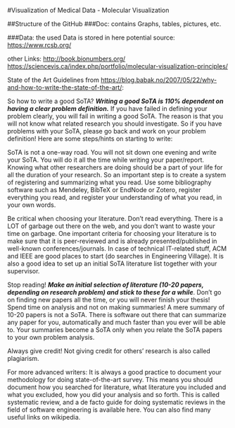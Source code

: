 #Visualization of Medical Data  - Molecular Visualization


##Structure of the GitHub
###Doc:
  contains Graphs, tables, pictures, etc.

###Data:
  the used Data is stored in here
  potential source: https://www.rcsb.org/
  


other Links:
  http://book.bionumbers.org/
  https://sciencevis.ca/index.php/portfolio/molecular-visualization-principles/
  
  
State of the Art Guidelines from https://blog.babak.no/2007/05/22/why-and-how-to-write-the-state-of-the-art/:

So how to write a good SoTA? ***Writing a good SoTA is 110% dependent on having a clear problem definition.*** If you have failed in defining your problem clearly, you will fail in writing a good SoTA. The reason is that you will not know what related research you should investigate. So if you have problems with your SoTA, please go back and work on your problem definition! Here are some steps/hints on starting to write:

   SoTA is not a one-way road. You will not sit down one evening and write your SoTA. You will do it all the time while writing your paper/report. Knowing what other researchers are doing should be a part of your life for all the duration of your research. So an important step is to create a system of registering and summarizing what you read. Use some bibliography software such as Mendeley, BibTeX or EndNode or Zotero, register everything you read, and register your understanding of what you read, in your own words.
   
   Be critical when choosing your literature. Don’t read everything. There is a LOT of garbage out there on the web, and you don’t want to waste your time on garbage. One important criteria for choosing your literature is to make sure that it is peer-reviewed and is already presented/published in well-known conferences/journals. In case of technical IT-related stuff, ACM and IEEE are good places to start (do searches in Engineering Village). It is also a good idea to set up an initial SoTA literature list together with your supervisor.
    
   Stop reading! ***Make an initial selection of literature (10-20 papers, depending on research problem) and stick to these for a while***. Don’t go on finding new papers all the time, or you will never finish your thesis!
    Spend time on analysis and not on making summaries! A mere summary of 10-20 papers is not a SoTA. There is software out there that can summarize any paper for you, automatically and much faster than you ever will be able to. Your summaries become a SoTA only when you relate the SoTA papers to your own problem analysis.
    
   Always give credit! Not giving credit for others’ research is also called plagiarism.
   
   For more advanced writers: It is always a good practice to document your methodology for doing state-of-the-art survey. This means you should document how you searched for literature, what literature you included and what you excluded, how you did your analysis and so forth. This is called systematic review, and a de facto guide for doing systematic reviews in the field of software engineering is available here. You can also find many useful links on wikipedia.


